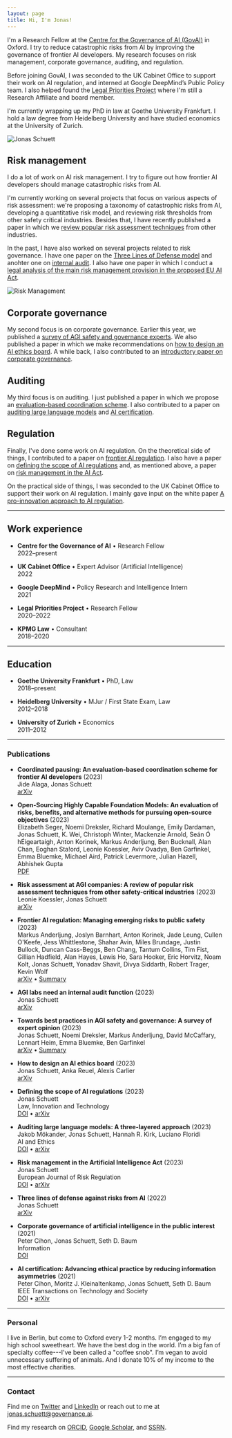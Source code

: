 ```yaml
---
layout: page
title: Hi, I'm Jonas!
---
```


I'm a Research Fellow at the [Centre for the Governance of AI (GovAI)](https://www.governance.ai/) in Oxford. I try to reduce catastrophic risks from AI by improving the governance of frontier AI developers. My research focuses on risk management, corporate governance, auditing, and regulation.

Before joining GovAI, I was seconded to the UK Cabinet Office to support their work on AI regulation, and interned at Google DeepMind’s Public Policy team. I also helped found the [Legal Priorities Project](https://www.legalpriorities.org/) where I'm still a Research Affiliate and board member.

I'm currently wrapping up my PhD in law at Goethe University Frankfurt. I hold a law degree from Heidelberg University and have studied economics at the University of Zurich.

![Jonas Schuett](/jonasschuett.jpg "Jonas Schuett")


## Risk management

I do a lot of work on AI risk management. I try to figure out how frontier AI developers should manage catastrophic risks from AI.

I'm currently working on several projects that focus on various aspects of risk assessment: we're proposing a taxonomy of catastrophic risks from AI, developing a quantitative risk model, and reviewing risk thresholds from other safety critical industries. Besides that, I have recently published a paper in which we [review popular risk assessment techniques](https://arxiv.org/abs/2307.08823) from other industries.

In the past, I have also worked on several projects related to risk governance. I have one paper on the [Three Lines of Defense model](https://arxiv.org/abs/2212.08364) and anohter one on [internal audit](https://arxiv.org/abs/2305.17038). I also have one paper in which I conduct a [legal analysis of the main risk management provision in the proposed EU AI Act](https://doi.org/10.1017/err.2023.1).

![Risk Management](/risk_management.jpg "Risk Management")


## Corporate governance

My second focus is on corporate governance. Earlier this year, we published a [survey of AGI safety and governance experts](https://arxiv.org/abs/2305.07153). We also published a paper in which we make recommendations on [how to design an AI ethics board](https://arxiv.org/abs/2304.07249). A while back, I also contributed to an [introductory paper on corporate governance](https://doi.org/10.3390/info12070275).


## Auditing

My third focus is on auditing. I just published a paper in which we propose an [evaluation-based coordination scheme](https://arxiv.org/abs/2310.00374). I also contributed to a paper on [auditing large language models](https://doi.org/10.1007/s43681-023-00289-2) and [AI certification](https://doi.org/10.1109/TTS.2021.3077595).


## Regulation

Finally, I've done some work on AI regulation. On the theoretical side of things, I contributed to a paper on [frontier AI regulation](https://arxiv.org/abs/2307.03718). I also have a paper on [defining the scope of AI regulations](https://doi.org/10.1080/17579961.2023.2184135) and, as mentioned above, a paper on [risk management in the AI Act](https://doi.org/10.1017/err.2023.1).

On the practical side of things, I was seconded to the UK Cabinet Office to support their work on AI regulation. I mainly gave input on the white paper [A pro-innovation approach to AI regulation](https://www.gov.uk/government/publications/ai-regulation-a-pro-innovation-approach/white-paper).

---

## Work experience

- **Centre for the Governance of AI** • Research Fellow <br>
2022–present

- **UK Cabinet Office** • Expert Advisor (Artificial Intelligence) <br>
2022

- **Google DeepMind** • Policy Research and Intelligence Intern <br>
2021

- **Legal Priorities Project** • Research Fellow <br>
2020–2022

- **KPMG Law** • Consultant <br>
2018–2020

---

## Education

- **Goethe University Frankfurt** • PhD, Law <br>
2018–present

- **Heidelberg University** • MJur / First State Exam, Law <br>
2012–2018

- **University of Zurich** • Economics <br>
2011–2012

---

### Publications

- **Coordinated pausing: An evaluation-based coordination scheme for frontier AI developers** (2023) <br>
Jide Alaga, Jonas Schuett <br>
[arXiv](https://arxiv.org/abs/2310.00374)

- **Open-Sourcing Highly Capable Foundation Models: An evaluation of risks, benefits, and alternative methods for pursuing open-source objectives** (2023) <br>
Elizabeth Seger, Noemi Dreksler, Richard Moulange, Emily Dardaman, Jonas Schuett, K. Wei, Christoph Winter, Mackenzie Arnold, Seán Ó hÉigeartaigh, Anton Korinek, Markus Anderljung, Ben Bucknall, Alan Chan, Eoghan Sta!ord, Leonie Koessler, Aviv Ovadya, Ben Garfinkel, Emma Bluemke, Michael Aird, Patrick Levermore, Julian Hazell, Abhishek Gupta <br>
[PDF](https://www.governance.ai/research-paper/open-sourcing-highly-capable-foundation-models)

- **Risk assessment at AGI companies: A review of popular risk assessment techniques from other safety-critical industries** (2023) <br>
Leonie Koessler, Jonas Schuett <br>
[arXiv](https://arxiv.org/abs/2307.08823)

- **Frontier AI regulation: Managing emerging risks to public safety** (2023) <br>
Markus Anderljung, Joslyn Barnhart, Anton Korinek, Jade Leung, Cullen O'Keefe, Jess Whittlestone, Shahar Avin, Miles Brundage, Justin Bullock, Duncan Cass-Beggs, Ben Chang, Tantum Collins, Tim Fist, Gillian Hadfield, Alan Hayes, Lewis Ho, Sara Hooker, Eric Horvitz, Noam Kolt, Jonas Schuett, Yonadav Shavit, Divya Siddarth, Robert Trager, Kevin Wolf <br>
[arXiv](https://arxiv.org/abs/2307.03718) • [Summary](https://www.governance.ai/post/frontier-ai-regulation)

- **AGI labs need an internal audit function** (2023) <br>
Jonas Schuett <br>
[arXiv](https://arxiv.org/abs/2305.17038)

- **Towards best practices in AGI safety and governance: A survey of expert opinion** (2023) <br>
Jonas Schuett, Noemi Dreksler, Markus Anderljung, David McCaffary, Lennart Heim, Emma Bluemke, Ben Garfinkel <br>
[arXiv](https://arxiv.org/abs/2305.07153) • [Summary](https://www.governance.ai/post/broad-expert-consensus-for-many-agi-safety-and-governance-best-practices)

- **How to design an AI ethics board** (2023) <br>
Jonas Schuett, Anka Reuel, Alexis Carlier <br>
[arXiv](https://arxiv.org/abs/2304.07249)

- **Defining the scope of AI regulations** (2023) <br>
Jonas Schuett <br>
Law, Innovation and Technology <br>
[DOI](https://doi.org/10.1080/17579961.2023.2184135) • [arXiv](https://arxiv.org/abs/1909.01095)

- **Auditing large language models: A three-layered approach** (2023) <br>
Jakob Mökander, Jonas Schuett, Hannah R. Kirk, Luciano Floridi <br>
AI and Ethics <br>
[DOI](https://doi.org/10.1007/s43681-023-00289-2) • [arXiv](https://arxiv.org/abs/2302.08500)

- **Risk management in the Artificial Intelligence Act** (2023) <br>
Jonas Schuett <br>
European Journal of Risk Regulation <br>
[DOI](https://doi.org/10.1017/err.2023.1) • [arXiv](https://arxiv.org/abs/2212.03109)

- **Three lines of defense against risks from AI** (2022) <br>
Jonas Schuett <br>
[arXiv](https://arxiv.org/abs/2212.08364)

- **Corporate governance of artificial intelligence in the public interest** (2021) <br>
Peter Cihon, Jonas Schuett, Seth D. Baum <br>
Information <br>
[DOI](https://doi.org/10.3390/info12070275)

- **AI certification: Advancing ethical practice by reducing information asymmetries** (2021) <br>
Peter Cihon, Moritz J. Kleinaltenkamp, Jonas Schuett, Seth D. Baum <br>
IEEE Transactions on Technology and Society <br>
[DOI](https://doi.org/10.1109/TTS.2021.3077595) • [arXiv](https://arxiv.org/abs/2105.10356)

---

### Personal

I live in Berlin, but come to Oxford every 1-2 months. I’m engaged to my high school sweetheart. We have the best dog in the world. I’m a big fan of specialty coffee---I've been called a "coffee snob". I’m vegan to avoid unnecessary suffering of animals. And I donate 10% of my income to the most effective charities.

---

### Contact

Find me on [Twitter](https://twitter.com/jonasschuett) and [LinkedIn](https://www.linkedin.com/in/jonasschuett) or reach out to me at [jonas.schuett@governance.ai](mailto:jonas.schuett@governance.ai).

Find my research on [ORCID](https://orcid.org/0000-0001-7154-5049), [Google Scholar](https://scholar.google.com/citations?user=iZXltDgAAAAJ&hl=en&oi=ao), and [SSRN](https://papers.ssrn.com/sol3/cf_dev/AbsByAuth.cfm?per_id=3705327).
